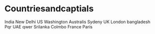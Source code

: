 # Countriesandcaptials
India New Delhi
US Washington
Australis Sydeny
UK London
bangladesh Pqr
UAE qwer
Srilanka Colmbo
France Paris

